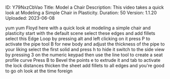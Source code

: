ID: Y79NxzCbVao
Title: Model a Chair
Description: This video takes a quick look at Modeling a Simple Chair in Plasticity.
Duration: 50
Version: 1.1.20
Uploaded: 2023-06-08

yum yum
Floyd here with a quick look at modeling
a simple chair and plasticity start with
the default scene select these edges and
add fillets select this Edge Loop by
pressing alt and left clicking on it
press P to activate the pipe tool B for
new body and adjust the thickness of the
pipe to your liking select the first
solid and press h to hide it switch to
the side view by pressing 3 on the
numeric keypad
then use the line tool to create a seat
profile curve Press B to Bevel the
points e to extrude it and tab to
activate the lock distances thicken the
sheet add fillets to all edges and
you're good to go oh look at the time
foreign

